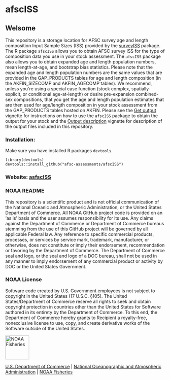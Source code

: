 # afscISS

## Welsome

This repository is a storage location for AFSC survey age and length composition Input Sample Sizes (ISS) provided by the [surveyISS](https://benwilliams-noaa.github.io/surveyISS/) package.
The R package `afscISS` allows you to obtain AFSC survey ISS for the type of composition data you use in your stock assessment.
The `afscISS` package also allows you to obtain expanded age and length population numbers, mean length-at-age, and bootstrap bias statistics.
Please note that the expanded age and length population numbers are the same values that are provided in the GAP_PRODUCTS tables for age and length composition (in the AKFIN_SIZECOMP and AKFIN_AGECOMP tables). 
We recommend, unless you're using a special case function (stock complex, spatially-explicit, or conditional age-at-length) or desire pre-expansion combined-sex compositions, that you get the age and length population estimates that are then used for age/length composition in your stock assessment from the GAP_PRODUCTS tables hosted on AKFIN.
Please see the [Get output](https://benwilliams-noaa.github.io/surveyISS/articles/getting_started.html) vignette for instructions on how to use the `afscISS` package to obtain the output for your stock and the [Output description](https://benwilliams-noaa.github.io/surveyISS/articles/getting_started.html) vignette for description of the output files included in this repository.

### Installation:
Make sure you have installed R packages `devtools`.  
```
library(devtools)
devtools::install_github("afsc-assessments/afscISS")
```

### Website: [asfscISS](https://benwilliams-noaa.github.io/surveyISS/)

### NOAA README

This repository is a scientific product and is not official communication of the National Oceanic and Atmospheric Administration, or the United States Department of Commerce. 
All NOAA GitHub project code is provided on an ‘as is’ basis and the user assumes responsibility for its use. 
Any claims against the Department of Commerce or Department of Commerce bureaus stemming from the use of this GitHub project will be governed by all applicable Federal law. 
Any reference to specific commercial products, processes, or services by service mark, trademark, manufacturer, or otherwise, does not constitute or imply their endorsement, recommendation or favoring by the Department of Commerce.
The Department of Commerce seal and logo, or the seal and logo of a DOC bureau, shall not be used in any manner to imply endorsement of any commercial product or activity by DOC or the United States Government.

### NOAA License

Software code created by U.S. Government employees is not subject to copyright in the United States (17 U.S.C. §105). 
The United States/Department of Commerce reserve all rights to seek and obtain copyright protection in countries other than the United States for
Software authored in its entirety by the Department of Commerce. 
To this end, the Department of Commerce hereby grants to Recipient a royalty-free, nonexclusive license to use, copy, and create derivative works of the Software outside of the United States.

<img src="https://raw.githubusercontent.com/nmfs-general-modeling-tools/nmfspalette/main/man/figures/noaa-fisheries-rgb-2line-horizontal-small.png" height="75" alt="NOAA Fisheries">

[U.S. Department of Commerce](https://www.commerce.gov/) | [National
Oceanographic and Atmospheric Administration](https://www.noaa.gov) |
[NOAA Fisheries](https://www.fisheries.noaa.gov/)
